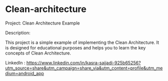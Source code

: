 # Clean-architecture

Project: Clean Architecture Example

Description:

This project is a simple example of implementing the Clean Architecture. It is designed for educational purposes and helps you to learn the key concepts of Clean Architecture.



LinkedIn : https://www.linkedin.com/in/kasra-sajjadi-925b65256?utm_source=share&utm_campaign=share_via&utm_content=profile&utm_medium=android_app
